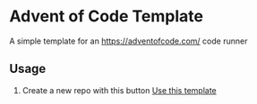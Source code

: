 # Advent of Code Template

A simple template for an https://adventofcode.com/ code runner

## Usage

1. Create a new repo with this button <a class="btn btn-primary ml-2" href="/tannerstephens/aoc-template/generate">Use this template</a>
